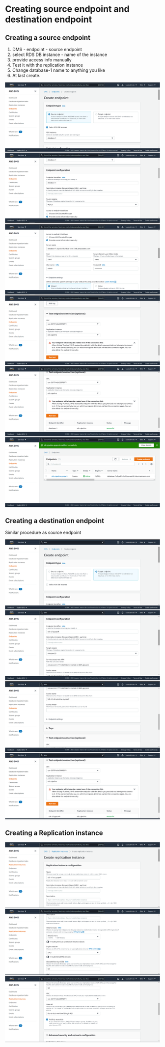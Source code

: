 # Creating source endpoint and destination endpoint

## Creating a source endpoint
1. DMS - endpoint - source endpoint
2. select RDS DB instance - name of the instance
3. provide access info manually
4. Test it with the replication instance
5. Change database-1 name to anything you like
6. At last create.


![20](https://github.com/kaustubh16-dev/Change-Data-Capture/blob/main/Steps/RDS_instance_images/20.png)
![21](https://github.com/kaustubh16-dev/Change-Data-Capture/blob/main/Steps/RDS_instance_images/21.png)
![22](https://github.com/kaustubh16-dev/Change-Data-Capture/blob/main/Steps/RDS_instance_images/22.png)
![23](https://github.com/kaustubh16-dev/Change-Data-Capture/blob/main/Steps/RDS_instance_images/23.png)
![24](https://github.com/kaustubh16-dev/Change-Data-Capture/blob/main/Steps/RDS_instance_images/24.png)
![25](https://github.com/kaustubh16-dev/Change-Data-Capture/blob/main/Steps/RDS_instance_images/25.png)



## Creating a destination endpoint
Similar procedure as source endpoint


![26](https://github.com/kaustubh16-dev/Change-Data-Capture/blob/main/Steps/RDS_instance_images/26.png)
![27](https://github.com/kaustubh16-dev/Change-Data-Capture/blob/main/Steps/RDS_instance_images/27.png)
![28](https://github.com/kaustubh16-dev/Change-Data-Capture/blob/main/Steps/RDS_instance_images/28.png)
![29](https://github.com/kaustubh16-dev/Change-Data-Capture/blob/main/Steps/RDS_instance_images/29.png)


## Creating a Replication instance
![30](https://github.com/kaustubh16-dev/Change-Data-Capture/blob/main/Steps/RDS_instance_images/30.png)
![31](https://github.com/kaustubh16-dev/Change-Data-Capture/blob/main/Steps/RDS_instance_images/31.png)
![32](https://github.com/kaustubh16-dev/Change-Data-Capture/blob/main/Steps/RDS_instance_images/32.png)

